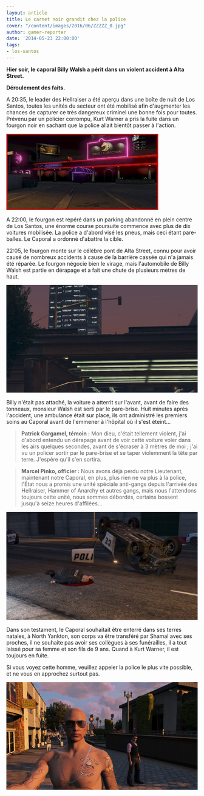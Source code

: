 ```yaml
---
layout: article
title: Le carnet noir grandit chez la police
cover: "/content/images/2016/06/ZZZZZ_0.jpg"
author: gamer-reporter
date: '2014-05-23 22:00:00'
tags:
- los-santos
---
```


 **Hier soir, le caporal Billy Walsh a périt dans un violent accident à Alta Street.**

**Déroulement des faits.**

A 20:35, le leader des Hellraiser a été aperçu dans une boîte de nuit de Los Santos, toutes les unités du secteur ont été mobilisé afin d'augmenter les chances de capturer ce très dangereux criminel une bonne fois pour toutes. Prévenu par un policier corrompu, Kurt Warner a pris la fuite dans un fourgon noir en sachant que la police allait bientôt passer à l'action.

![](/content/images/2016/06/ZZZZZZZZ.jpg)

A 22:00, le fourgon est repéré dans un parking abandonné en plein centre de Los Santos, une énorme course poursuite commence avec plus de dix voitures mobilisée. La police a d'abord visé les pneus, mais ceci étant pare-balles. Le Caporal a ordonné d'abattre la cible.

22:05, le fourgon monte sur le célèbre pont de Alta Street, connu pour avoir causé de nombreux accidents à cause de la barrière cassée qui n'a jamais été réparée. Le fourgon négocie bien le virage, mais l'automobile de Billy Walsh est partie en dérapage et a fait une chute de plusieurs mètres de haut.

![](/content/images/2016/06/ZZZZZZZZZZZ.jpg)

Billy n'était pas attaché, la voiture a atterrit sur l'avant, avant de faire des tonneaux, monsieur Walsh est sorti par le pare-brise. Huit minutes après l'accident, une ambulance était sur place, ils ont administré les premiers soins au Caporal avant de l'emmener à l'hôpital où il s'est éteint...

> **Patrick Gargamel, témoin :** Mon dieu, c'était tellement violent, j'ai d'abord entendu un dérapage avant de voir cette voiture voler dans les airs quelques secondes, avant de s'écraser à 3 mètres de moi ; j'ai vu un policer sortir par le pare-brise et se taper violemment la tête par terre. J'espère qu'il s'en sortira.

> **Marcel Pinko, officier :** Nous avons déjà perdu notre Lieutenant, maintenant notre Caporal, en plus, plus rien ne va plus à la police, l'État nous a promis une unité spéciale anti-gangs depuis l'arrivée des Hellraiser, Hammer of Anarchy et autres gangs, mais nous l'attendons toujours cette unité, nous sommes débordés, certains bossent jusqu'à seize heures d'affilées...

![](/content/images/2016/06/ZZZZZZZZZZZz.jpg)

Dans son testament, le Caporal souhaitait être enterré dans ses terres natales, à North Yankton, son corps va être transféré par Shamal avec ses proches, il ne souhaite pas avoir ses collègues à ses funérailles, il a tout laissé pour sa femme et son fils de 9 ans. Quand à Kurt Warner, il est toujours en fuite.

Si vous voyez cette homme, veuillez appeler la police le plus vite possible, et ne vous en approchez surtout pas.

![](/content/images/2016/06/zzzz.jpg)

<!--kg-card-end: markdown-->
